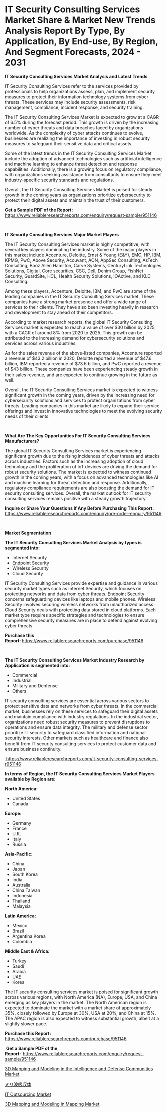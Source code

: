 <p><h1>IT Security Consulting Services Market Share & Market New Trends Analysis Report By Type, By Application, By End-use, By Region, And Segment Forecasts, 2024 - 2031</h1></p><p><strong>IT Security Consulting Services Market Analysis and Latest Trends</strong></p>
<p><p>IT Security Consulting Services refer to the services provided by professionals to help organizations assess, plan, and implement security measures to protect their information technology systems from cyber threats. These services may include security assessments, risk management, compliance, incident response, and security training.</p><p>The IT Security Consulting Services Market is expected to grow at a CAGR of 6.5% during the forecast period. This growth is driven by the increasing number of cyber threats and data breaches faced by organizations worldwide. As the complexity of cyber attacks continues to evolve, businesses are realizing the importance of investing in robust security measures to safeguard their sensitive data and critical assets.</p><p>Some of the latest trends in the IT Security Consulting Services Market include the adoption of advanced technologies such as artificial intelligence and machine learning to enhance threat detection and response capabilities. Additionally, there is a growing focus on regulatory compliance, with organizations seeking assistance from consultants to ensure they meet industry-specific security standards and regulations.</p><p>Overall, the IT Security Consulting Services Market is poised for steady growth in the coming years as organizations prioritize cybersecurity to protect their digital assets and maintain the trust of their customers.</p></p>
<p><strong>Get a Sample PDF of the Report:&nbsp;</strong> <a href="https://www.reliableresearchreports.com/enquiry/request-sample/951146">https://www.reliableresearchreports.com/enquiry/request-sample/951146</a></p>
<p>&nbsp;</p>
<p><strong>IT Security Consulting Services Major Market Players</strong></p>
<p><p>The IT Security Consulting Services market is highly competitive, with several key players dominating the industry. Some of the major players in this market include Accenture, Deloitte, Ernst & Young (E&Y), EMC, HP, IBM, KPMG, PwC, Above Security, Accuvant, AON, AppSec Consulting, AsTech Consulting, Booz Allen Hamilton, Carve Systems, CenturyLink Technologies Solutions, Cigital, Core securities, CSC, Dell, Denim Group, FishNet Security, GuardSite, HCL, Health Security Solutions, IOActive, and KLC Consulting.</p><p>Among these players, Accenture, Deloitte, IBM, and PwC are some of the leading companies in the IT Security Consulting Services market. These companies have a strong market presence and offer a wide range of services to their clients. They have also been investing heavily in research and development to stay ahead of their competitors.</p><p>According to market research reports, the global IT Security Consulting Services market is expected to reach a value of over $30 billion by 2025, with a CAGR of around 8% from 2020 to 2025. This growth can be attributed to the increasing demand for cybersecurity solutions and services across various industries.</p><p>As for the sales revenue of the above-listed companies, Accenture reported a revenue of $43.2 billion in 2020, Deloitte reported a revenue of $47.6 billion, IBM reported a revenue of $73.6 billion, and PwC reported a revenue of $43 billion. These companies have been experiencing steady growth in their sales revenue, and are expected to continue growing in the future as well.</p><p>Overall, the IT Security Consulting Services market is expected to witness significant growth in the coming years, driven by the increasing need for cybersecurity solutions and services to protect organizations from cyber threats. Leading companies in this market are likely to expand their service offerings and invest in innovative technologies to meet the evolving security needs of their clients.</p></p>
<p>&nbsp;</p>
<p><strong>What Are The Key Opportunities For IT Security Consulting Services Manufacturers?</strong></p>
<p><p>The global IT Security Consulting Services market is experiencing significant growth due to the rising incidences of cyber threats and attacks across industries. Factors such as the increasing adoption of cloud technology and the proliferation of IoT devices are driving the demand for robust security solutions. The market is expected to witness continued growth in the coming years, with a focus on advanced technologies like AI and machine learning for threat detection and response. Additionally, regulatory compliance requirements are also boosting the demand for IT security consulting services. Overall, the market outlook for IT security consulting services remains positive with a steady growth trajectory.</p></p>
<p><strong>Inquire or Share Your Questions If Any Before Purchasing This Report:</strong> <a href="https://www.reliableresearchreports.com/enquiry/pre-order-enquiry/951146">https://www.reliableresearchreports.com/enquiry/pre-order-enquiry/951146</a></p>
<p>&nbsp;</p>
<p><strong>Market Segmentation</strong></p>
<p><strong>The IT Security Consulting Services Market Analysis by types is segmented into:</strong></p>
<p><ul><li>Internet Security</li><li>Endpoint Security</li><li>Wireless Security</li><li>Cloud Security</li></ul></p>
<p><p>IT Security Consulting Services provide expertise and guidance in various security market types such as Internet Security, which focuses on protecting networks and data from cyber threats. Endpoint Security concerns safeguarding devices like laptops and mobile phones. Wireless Security involves securing wireless networks from unauthorized access. Cloud Security deals with protecting data stored in cloud platforms. Each market type requires specific strategies and technologies to ensure comprehensive security measures are in place to defend against evolving cyber threats.</p></p>
<p><strong>Purchase this Report:&nbsp;</strong><a href="https://www.reliableresearchreports.com/purchase/951146">https://www.reliableresearchreports.com/purchase/951146</a></p>
<p>&nbsp;</p>
<p><strong>The IT Security Consulting Services Market Industry Research by Application is segmented into:</strong></p>
<p><ul><li>Commercial</li><li>Industrial</li><li>Military and Denfense</li><li>Others</li></ul></p>
<p><p>IT security consulting services are essential across various sectors to protect sensitive data and networks from cyber threats. In the commercial market, businesses rely on these services to safeguard their digital assets and maintain compliance with industry regulations. In the industrial sector, organizations need robust security measures to prevent disruptions to operations and ensure data integrity. The military and defense sector prioritize IT security to safeguard classified information and national security interests. Other markets such as healthcare and finance also benefit from IT security consulting services to protect customer data and ensure business continuity.</p></p>
<p><a href="https://www.reliableresearchreports.com/it-security-consulting-services-r951146">&nbsp;https://www.reliableresearchreports.com/it-security-consulting-services-r951146</a></p>
<p><strong>In terms of Region, the IT Security Consulting Services Market Players available by Region are:</strong></p>
<p>
    <p> <strong> North America: </strong>
        <ul>
            <li>United States</li>
            <li>Canada</li>
        </ul>
        </p> 
    <p> <strong> Europe: </strong>
        <ul>
            <li>Germany</li>
            <li>France</li>
            <li>U.K.</li>
            <li>Italy</li>
            <li>Russia</li>
        </ul>
        </p> 
    <p> <strong> Asia-Pacific: </strong>
        <ul>
            <li>China</li>
            <li>Japan</li>
            <li>South Korea</li>
            <li>India</li>
            <li>Australia</li>
            <li>China Taiwan</li>
            <li>Indonesia</li>
            <li>Thailand</li>
            <li>Malaysia</li>
        </ul>
        </p> 
    <p> <strong> Latin America: </strong>
        <ul>
            <li>Mexico</li>
            <li>Brazil</li>
            <li>Argentina Korea</li>
            <li>Colombia</li>
        </ul>
        </p> 
    <p> <strong> Middle East & Africa: </strong>
        <ul>
            <li>Turkey</li>
            <li>Saudi</li>
            <li>Arabia</li>
            <li>UAE</li>
            <li>Korea</li>
        </ul>
    </p>
    </p>
<p><p>The IT security consulting services market is poised for significant growth across various regions, with North America (NA), Europe, USA, and China emerging as key players in the market. The North American region is expected to dominate the market with a market share of approximately 35%, closely followed by Europe at 30%, USA at 20%, and China at 15%. The APAC region is also expected to witness substantial growth, albeit at a slightly slower pace.</p></p>
<p><strong>Purchase this Report: </strong><a href="https://www.reliableresearchreports.com/purchase/951146">https://www.reliableresearchreports.com/purchase/951146</a></p>
<p>&nbsp;<strong>Get a Sample PDF of the Report:&nbsp;&nbsp;</strong><a href="https://www.reliableresearchreports.com/enquiry/request-sample/951146">https://www.reliableresearchreports.com/enquiry/request-sample/951146</a></p>
<p><strong></strong></p>
<p><p><a href="https://www.linkedin.com/pulse/3d-mapping-modeling-intelligence-defense-communities-market-outlook-xkfee">3D Mapping and Modeling in the Intelligence and Defense Communities Market</a></p><p><a href="https://github.com/lababdou/Market-Research-Report-List-3/blob/main/109943454571.md">ミリ波吸収体</a></p><p><a href="https://github.com/NorbertYates/Market-Research-Report-List-4/blob/main/it-outsourcing-market.md">IT Outsourcing Market</a></p><p><a href="https://www.linkedin.com/pulse/decoding-3d-mapping-modeling-market-metrics-share-trends-growth-c2nre">3D Mapping and Modeling in Mapping Market</a></p></p>
